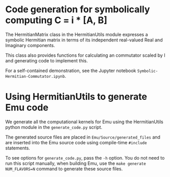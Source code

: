 # Code generation for symbolically computing C = i * [A, B]

The HermitianMatrix class in the HermitianUtils module
expresses a symbolic Hermitian matrix in terms of its
independent real-valued Real and Imaginary components.

This class also provides functions for calculating an
commutator scaled by I and generating code to implement this.

For a self-contained demonstration, see the Jupyter notebook
`Symbolic-Hermitian-Commutator.ipynb`.

# Using HermitianUtils to generate Emu code

We generate all the computational kernels for Emu using the HermitianUtils
python module in the `generate_code.py` script.

The generated source files are placed in `Emu/Source/generated_files` and are
inserted into the Emu source code using compile-time `#include` statements.

To see options for `generate_code.py`, pass the `-h` option. You do not need to
run this script manually, when building Emu, use the `make generate
NUM_FLAVORS=N` command to generate these source files.
